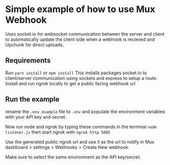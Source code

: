 # Simple example of how to use Mux Webhook
Uses socket.io for websocket communication between the server and client to automatically update the client side when a webhook is recieved and Upchunk for direct uploads. 

## Requirements 
Run ```yarn install``` or ```npm install```
This installs packages socket.io to client/server communication using sockets and express to setup a route.
Install and run ngrok locally to get a public facing webhook url

## Run the example
rename the ```.env_example``` file to ```.env``` and populate the environment variables with your API key and secret.

Now run node and ngrok by typing these commands in the terminal ```node listener.js``` then start ngrok with ```ngrok http 5005```

Use the generated public ngrok url and use it as the url to notify in Mux dashboard > settings > Webhooks > Create New webhook. 

Make sure to select the same environment as the API key/secret. 